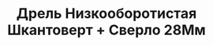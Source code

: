 ---
id: '10'
title: Дрель Низкооборотистая Шкантоверт + Сверло 28Мм
description: Залог 2000 рублей
price: '350'
order: 10
default_thumbnail_image: images/IMG_20210204_145040_sm.jpg
default_original_image: images/IMG_20210204_145040.jpg
category: content/category/01electro.md
featured: true
layout: product
---